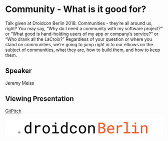 # Community - What is it good for?
Talk given at Droidcon Berlin 2018. Communities - they’re all around us, right? You may say, “Why do I need a community with my software project?” or “What good is hand-holding users of my app or company’s service?” or “Who drank all the LaCroix?” Regardless of your question or where you stand on communities, we’re going to jump right in to our elbows on the subject of communities, what they are, how to build them, and how to keep them.

## Speaker
Jeremy Meiss

## Viewing Presentation
[GitPitch](https://gitpitch.com/jerdog/droidconde18)

![dcberlin18logo](assets/image/droidconde18_logo.png)
